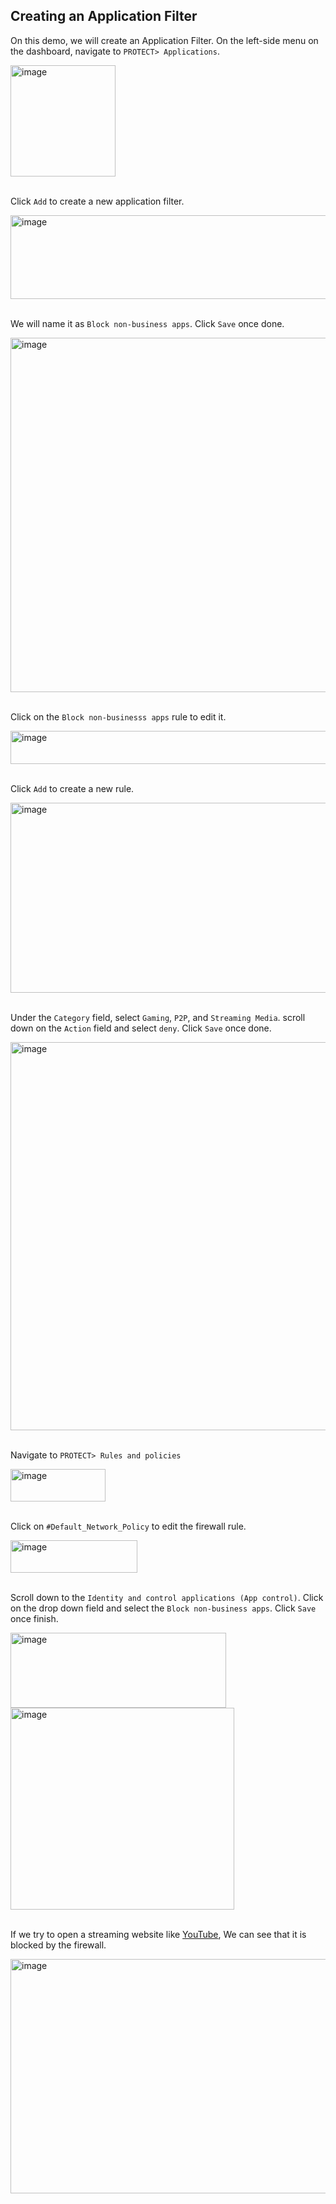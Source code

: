 ## Creating an Application Filter

On this demo, we will create an Application Filter. On the left-side menu on the dashboard, navigate to ```PROTECT> Applications```.

<img width="168" height="178" alt="image" src="https://github.com/user-attachments/assets/7dc28b44-4e4e-496d-b19d-3fe9b8442449" />
<br>
<br>

Click ```Add``` to create a new application filter.

<img width="1039" height="134" alt="image" src="https://github.com/user-attachments/assets/b1afb23b-afe7-49d4-9d29-e97a959b5ad8" />
<br>
<br>

We will name it as ```Block non-business apps```. Click ```Save``` once done.

<img width="615" height="567" alt="image" src="https://github.com/user-attachments/assets/0fd3a2d6-3aa4-41c9-a456-9530c68e4b25" />
<br>
<br>

Click on the ```Block non-businesss apps``` rule to edit it.

<img width="1007" height="53" alt="image" src="https://github.com/user-attachments/assets/6387453b-521a-4501-8f96-5e064e7d14f2" />
<br>
<br>

Click ```Add``` to create a new rule.

<img width="1031" height="304" alt="image" src="https://github.com/user-attachments/assets/a74b046b-f972-4caa-8286-d5fe5b6cfcd3" />
<br>
<br>

Under the ```Category``` field, select ```Gaming```, ```P2P```, and ```Streaming Media```. scroll down on the ```Action``` field and select ```deny```. Click ```Save``` once done.

<img width="1084" height="621" alt="image" src="https://github.com/user-attachments/assets/f5217c14-2566-4e96-b85f-4dbe35520b32" />
<br>
<br>

Navigate to ```PROTECT> Rules and policies```

<img width="152" height="52" alt="image" src="https://github.com/user-attachments/assets/40694015-72f2-4396-85a7-2e8799cfa290" />
<br>
<br>

Click on ```#Default_Network_Policy``` to edit the firewall rule.

<img width="203" height="52" alt="image" src="https://github.com/user-attachments/assets/f7b83a99-3c34-4e74-93d2-81324338f239" />
<br>
<br>

Scroll down to the ```Identity and control applications (App control)```. Click on the drop down field and select the ```Block non-business apps```. Click ```Save``` once finish.

<img width="345" height="120" alt="image" src="https://github.com/user-attachments/assets/e344b579-835f-4e57-a925-b07974612897" />
<br>

<img width="358" height="323" alt="image" src="https://github.com/user-attachments/assets/39f6ae47-7fbe-432a-8c2c-a652a800971b" />
<br>
<br>

If we try to open a streaming website like [YouTube](https://www.youtube.com/), We can see that it is blocked by the firewall.

<img width="717" height="375" alt="image" src="https://github.com/user-attachments/assets/2ffaf63e-4488-4e84-8282-9745e1918bb2" />
<br>
<br>








